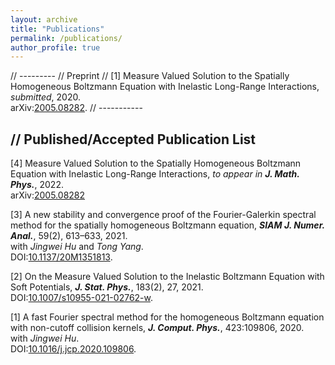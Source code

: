 ```yaml
---
layout: archive
title: "Publications"
permalink: /publications/
author_profile: true
---
```



// ---------
// Preprint
// [1] Measure Valued Solution to the Spatially Homogeneous Boltzmann Equation with Inelastic Long-Range Interactions, _submitted_, 2020.<br>
    arXiv:[2005.08282](https://arxiv.org/abs/2005.08282). 
// -----------

// Published/Accepted
Publication List
---

[4] Measure Valued Solution to the Spatially Homogeneous Boltzmann Equation with Inelastic Long-Range Interactions, _to appear in **J. Math. Phys.**_, 2022.<br>
    arXiv:[2005.08282](https://arxiv.org/abs/2005.08282)

[3] A new stability and convergence proof of the Fourier-Galerkin spectral method for the spatially homogeneous Boltzmann equation, _**SIAM J. Numer. Anal.**_, 59(2), 613–633, 2021.<br>
    with _Jingwei Hu_ and _Tong Yang_.<br>
    DOI:[10.1137/20M1351813](https://doi.org/10.1137/20M1351813).
    
[2] On the Measure Valued Solution to the Inelastic Boltzmann Equation with Soft Potentials, _**J. Stat. Phys.**_, 183(2), 27, 2021. <br>
    DOI:[10.1007/s10955-021-02762-w](https://doi.org/10.1007/s10955-021-02762-w).

[1] A fast Fourier spectral method for the homogeneous Boltzmann equation with non-cutoff collision kernels, _**J. Comput. Phys.**_, 423:109806, 2020. <br>
    with _Jingwei Hu_.<br>
    DOI:[10.1016/j.jcp.2020.109806](https://doi.org/10.1016/j.jcp.2020.109806).
